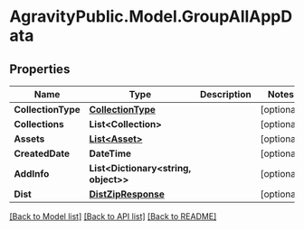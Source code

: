 
# AgravityPublic.Model.GroupAllAppData

## Properties

Name | Type | Description | Notes
------------ | ------------- | ------------- | -------------
**CollectionType** | [**CollectionType**](CollectionType.md) |  | [optional] 
**Collections** | **List&lt;Collection&gt;** |  | [optional] 
**Assets** | [**List&lt;Asset&gt;**](Asset.md) |  | [optional] 
**CreatedDate** | **DateTime** |  | [optional] 
**AddInfo** | **List&lt;Dictionary&lt;string, object&gt;&gt;** |  | [optional] 
**Dist** | [**DistZipResponse**](DistZipResponse.md) |  | [optional] 

[[Back to Model list]](../README.md#documentation-for-models)
[[Back to API list]](../README.md#documentation-for-api-endpoints)
[[Back to README]](../README.md)

